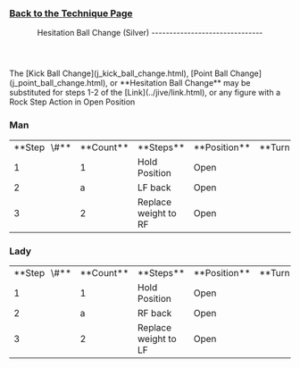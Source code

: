 ### [ Back to the Technique Page](../technique.html)

 <header>Hesitation Ball Change (Silver)
-------------------------------

 </header>The [Kick Ball Change](j_kick_ball_change.html), [Point Ball Change](j_point_ball_change.html), or **Hesitation Ball Change** may be substituted for steps 1-2 of the [Link](../jive/link.html), or any figure with a Rock Step Action in Open Position

### Man

 <table class="style1"> <tbody><tr> <td style="width:10%">**Step<span style="color:white">\_</span>\#**</td> <td style="width:10%">**Count**</td> <td style="width:30%">**Steps**</td> <td style="width:20%">**Position**</td> <td style="width:15%">**Turn**</td> <td style="width:15%; text-align:right">**Footwork**</td> </tr> <tr> <td>1</td> <td>1</td> <td>Hold Position</td> <td>Open</td> <td> </td> <td style="text-align:right"> </td> </tr> <tr> <td>2</td> <td>a</td> <td>LF back</td> <td>Open</td> <td> </td> <td style="text-align:right">B</td> </tr> <tr> <td>3</td> <td>2</td> <td>Replace weight to RF</td> <td>Open</td> <td> </td> <td style="text-align:right">BF</td> </tr> </tbody></table>

### Lady

 <table class="style1"> <tbody><tr> <td style="width:10%">**Step<span style="color:white">\_</span>\#**</td> <td style="width:10%">**Count**</td> <td style="width:30%">**Steps**</td> <td style="width:20%">**Position**</td> <td style="width:15%">**Turn**</td> <td style="width:15%; text-align:right">**Footwork**</td> </tr> <tr> <td>1</td> <td>1</td> <td>Hold Position</td> <td>Open</td> <td> </td> <td style="text-align:right"> </td> </tr> <tr> <td>2</td> <td>a</td> <td>RF back</td> <td>Open</td> <td> </td> <td style="text-align:right">B</td> </tr> <tr> <td>3</td> <td>2</td> <td>Replace weight to LF</td> <td>Open</td> <td> </td> <td style="text-align:right">BF</td> </tr> </tbody></table>